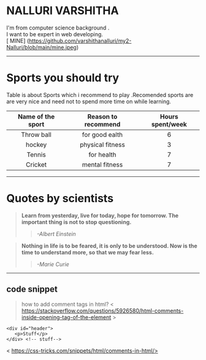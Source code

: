 # NALLURI VARSHITHA
I'm from computer science background . <br>I want to be expert in web developing.<br>
[ MINE] (https://github.com/varshithanalluri/my2-Nalluri/blob/main/mine.jpeg)

---

# Sports you should try 
Table is about Sports which i recommend to play .Recomended  sports are are very nice and need not to spend more time on  while learning.
 
| Name of the sport  |  Reason to recommend   | Hours spent/week |
| :--------------:    | :--------------:      | :--------------: |
| Throw ball          | for good ealth        | 6                |
| hockey              | physical fitness      |3                 |
| Tennis              | for health            | 7                |
|  Cricket            | mental fitness      | 7                  |

---

# Quotes by scientists
> **Learn from yesterday, live for today, hope for tomorrow. The important thing is not to stop questioning.**
>>    *-Albert Einstein* 

> **Nothing in life is to be feared, it is only to be understood. Now is the time to understand more, so that we may fear less.**
>>    *-Marie Curie*

---
## code snippet


> how to add  comment tags  in html? < https://stackoverflow.com/questions/5926580/html-comments-inside-opening-tag-of-the-element >

```
<div id="header">
   <p>Stuff</p>
</div> <!-- stuff--> 
```
< https://css-tricks.com/snippets/html/comments-in-html/>